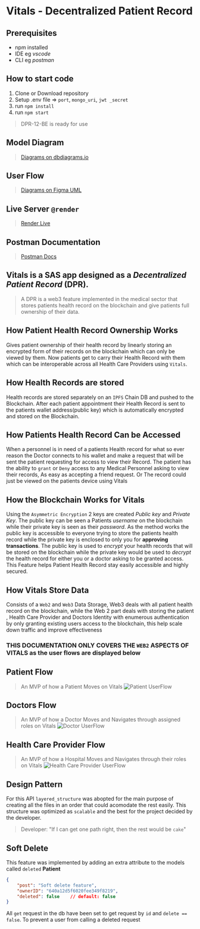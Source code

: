 # Vitals - Decentralized Patient Record

## Prerequisites
-   npm installed
-   IDE eg _vscode_
-   CLI eg _postman_

## How to start code
1.  Clone or Download repository
2.  Setup .env file => `port`, `mongo_uri`, `jwt _secret`
2.  run `npm install`
3.  run `npm start`
>   DPR-12-BE is ready for use

## Model Diagram
>   [Diagrams on dbdiagrams.io](https://dbdiagram.io/d/646c9bdcdca9fb07c49993a3)

## User Flow
>   [Diagrams on Figma UML]()

## Live Server `@render`
>   [Render Live](https://vitals-8myt.onrender.com)

## Postman Documentation
>   [Postman Docs](https://documenter.getpostman.com/view/19026826/2s93m7X2Jc)

## **Vitals** is a SAS app designed as a _Decentralized Patient Record_ (**DPR**).

> A DPR is a web3 feature implemented in the medical sector that stores patients health record on the blockchain and give patients full ownership of their data. 

## How Patient Health Record Ownership Works 
Gives patient ownership of their health record by linearly storing an encrypted form of their records on the blockchain which can only be viewed by them. Now patients get to carry their Health Record with them which can be interoperable across all Health Care Providers using `Vitals`.

## How Health Records are stored 
 Health records are stored separately on an `IPFS` Chain DB and pushed to the Blockchain. After each patient appointment their Health Record is sent to the patients wallet address(public key) which is automatically encrypted and stored on the Blockchain.

## How Patients Health Record Can be Accessed
When a personnel is in need of a patients Health record for what so ever reason the Doctor connects to his wallet and make a request that will be sent the patient requesting for access to view their Record. The patient has the ability to `grant` or `Deny` access to any Medical Personnel asking to view their records, As easy as accepting a friend request. Or The record could just be viewed on the patients device using Vitals

## How the Blockchain Works for Vitals 
Using the `Asymmetric Encryption` 2 keys are created _Public key_ and _Private Key_. The public key can be seen a Patients _username_ on the blockchain while their private key is seen as their _password_. As the method works the public key is accessible to everyone trying to store the patients health record while the private key is enclosed to only you for **approving transactions**. The public key is used to _encrypt_ your health records that will be stored on the blockchain while the private key would be used to _decrypt_ the health record for either you or a doctor asking to be granted access. This Feature helps Patient Health Record stay easily accessible and highly secured.

## How Vitals Store Data  
Consists of a `Web2` and `Web3` Data Storage, Web3 deals with all patient health record on the blockchain, while the Web 2 part deals with storing the patient , Health Care Provider and Doctors Identity with enumerous authentication by only granting existing users access to the blockchain, this help scale down traffic and improve effectiveness

### THIS DOCUMENTATION ONLY COVERS THE `WEB2` ASPECTS OF VITALS as the user flows are displayed below

## Patient Flow
> An MVP of how a Patient Moves on Vitals 
![Patient UserFlow](https://res.cloudinary.com/prog-bio/image/upload/v1687747505/WhatsApp_Image_2023-06-26_at_03.39.38_i1soly.jpg)

## Doctors Flow
> An MVP of how a Doctor Moves and Navigates through assigned roles on Vitals 
![Doctor UserFlow](https://res.cloudinary.com/prog-bio/image/upload/v1687747591/WhatsApp_Image_2023-06-26_at_03.39.38_1_f6xgbq.jpg)

## Health Care Provider Flow
> An MVP of how a Hospital Moves and Navigates through their roles on Vitals 
![Health Care Provider UserFlow](https://res.cloudinary.com/prog-bio/image/upload/v1687748669/WhatsApp_Image_2023-06-26_at_04.02.13_uxvpu9.jpg)


## Design Pattern
For this API `layered_structure` was abopted for the main purpose of creating 
all the files in an order that could acomodate the rest easily. This structure was optimized 
as `scalable` and the best for the project decided by the developer. 
> Developer: "If I can get one path right, then the rest would be `cake`"
    
## **Soft Delete** 
This feature was implemented by adding an extra attribute to the models called `deleted`
**Patient**
```json
{
    "post": "Soft delete feature",
    "ownerID": "640a12d5f6020fee349f8219",
    "deleted": false    // default: false
}
```
All `get` request in the db have been set to get request by `id` and `delete == false`. To prevent a user from calling a 
deleted request 